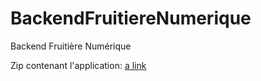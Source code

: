 # BackendFruitiereNumerique
Backend Fruitière Numérique

Zip contenant l'application: [a link](https://github.com/m-dl/BackendFruitiereNumerique/blob/master/outputs/Backend.zip)
